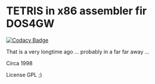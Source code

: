 # TETRIS in x86 assembler fir DOS4GW

[![Codacy Badge](https://api.codacy.com/project/badge/Grade/63b74566cb9e446b8cd0bd1207d871a1)](https://app.codacy.com/app/grzegorz.gornisiewicz/tetris_for_dos4gw?utm_source=github.com&utm_medium=referral&utm_content=grzegorz-gornisiewicz/tetris_for_dos4gw&utm_campaign=Badge_Grade_Settings)

That is a very longtime ago ... probably in a far far away ...

Circa 1998

License GPL ;)
